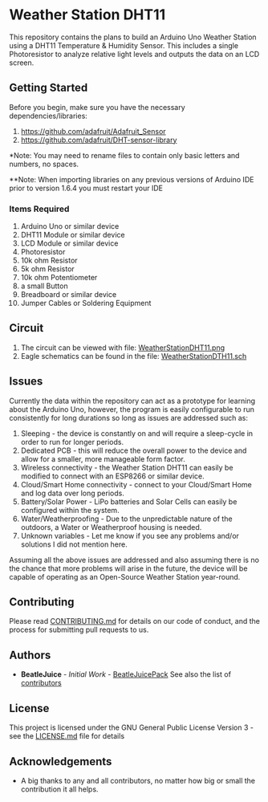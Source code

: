 # Weather Station DHT11

This repository contains the plans to build an Arduino Uno Weather Station using a DHT11 Temperature & Humidity Sensor.  This
includes a single Photoresistor to analyze relative light levels and outputs the data on an LCD screen.

## Getting Started

Before you begin, make sure you have the necessary dependencies/libraries:
1. https://github.com/adafruit/Adafruit_Sensor
2. https://github.com/adafruit/DHT-sensor-library

*Note: You may need to rename files to contain only basic letters and numbers, no spaces.

**Note: When importing libraries on any previous versions of Arduino IDE prior to version 1.6.4 you must restart your IDE

### Items Required

1. Arduino Uno or similar device
2. DHT11 Module or similar device
3. LCD Module or similar device
4. Photoresistor
5. 10k ohm Resistor
6. 5k ohm Resistor
7. 10k ohm Potentiometer
8. a small Button
9. Breadboard or similar device
10. Jumper Cables or Soldering Equipment

## Circuit

1. The circuit can be viewed with file: [WeatherStationDHT11.png](WeatherStationDHT11.png)
2. Eagle schematics can be found in the file: [WeatherStationDTH11.sch](WeatherStationDHT11.sch)

## Issues
Currently the data within the repository can act as a prototype for learning about the Arduino Uno, however, the program is 
easily configurable to run consistently for long durations so long as issues are addressed such as:

  1. Sleeping - the device is constantly on and will require a sleep-cycle in order to run for longer periods.
  2. Dedicated PCB - this will reduce the overall power to the device and allow for a smaller, more manageable form factor.
  3. Wireless connectivity - the Weather Station DHT11 can easily be modified to connect with an ESP8266 or similar device.
  4. Cloud/Smart Home connectivity - connect to your Cloud/Smart Home and log data over long periods.
  5. Battery/Solar Power - LiPo batteries and Solar Cells can easily be configured within the system.
  6. Water/Weatherproofing - Due to the unpredictable nature of the outdoors, a Water or Weatherproof housing is needed.
  7. Unknown variables - Let me know if you see any problems and/or solutions I did not mention here.
  
Assuming all the above issues are addressed and also assuming there is no the chance that more problems will arise in the 
future, the device will be capable of operating as an Open-Source Weather Station year-round.

## Contributing

Please read [CONTRIBUTING.md](https://gist.github.com/BeatleJuicePack/47204bcc706e0e0c9e11d80e267f3d29) for details on our
code of conduct, and the process for submitting pull requests to us.

## Authors

* **BeatleJuice** - *Initial Work* - [BeatleJuicePack](https://github.com/BeatleJuicePack)
See also the list of [contributors](https://github.com/BeatleJuicePack/Arduino-Projects/contributors)

## License

This project is licensed under the GNU General Public License Version 3 - see the [LICENSE.md](LICENSE.md) file for details

## Acknowledgements

* A big thanks to any and all contributors, no matter how big or small the contribution it all helps.
